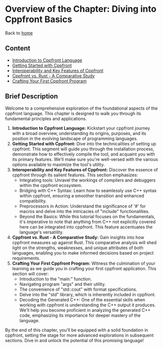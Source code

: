 # Overview of the Chapter: Diving into Cppfront BasicsBack to [home](../readme.md)## Content* [Introduction to Cppfront Language](Introduction_Cppfront_Language.md)* [Getting Started with Cppfront](Installation_and_compilation.md)* [Interoperability and Key Features of Cppfront](Key_features.md)* [Cppfront vs. Rust - A Comparative Study](Cppfront_VS_Rust.md)* [Crafting Your First Cppfront Program](First_Program.md)## Brief DescriptionWelcome to a comprehensive exploration of the foundational aspects of the cppfront language. This chapter is designed to walk you through its fundamental principles and applications.1. **Introduction to Cppfront Language:** Kickstart your cppfront journey with a broad overview, understanding its origins, purposes, and its position in the evolving landscape of programming languages.2. **Getting Started with Cppfront:** Dive into the technicalities of setting up cppfront. This segment will guide you through the installation process, demonstrate how to effectively compile the tool, and acquaint you with its primary features. We'll make sure you're well-versed with the various options available to maximize the tool's utility.3. **Interoperability and Key Features of Cppfront:** Discover the essence of cppfront through its salient features. This section emphasizes:   - Integrating tools: Unravel the workings of compilers and debuggers within the cppfront ecosystem.   - Bridging with C++ Syntax: Learn how to seamlessly use C++ syntax within cppfront, ensuring a smoother transition and enhanced compatibility.   - Preprocessors in Action: Understand the significance of '#' for macros and delve into the intricacies of "include" functionalities.   - Beyond the Basics: While this tutorial focuses on the fundamentals, it's imperative to note that anything from C++ not explicitly covered here can be integrated into cppfront. This feature accentuates the language's versatility.4. **Cppfront vs. Rust - A Comparative Study:** Gain insights into how cppfront measures up against Rust. This comparative analysis will shed light on the strengths, weaknesses, and unique attributes of both languages, enabling you to make informed decisions based on project requirements.5. **Crafting Your First Cppfront Program:** Witness the culmination of your learning as we guide you in crafting your first cppfront application. This section will cover:   - Introduction to the "main:" function.   - Navigating program "args" and their utility.   - The convenience of "std::cout" with format specifications.   - Delve into the "std" library, which is inherently included in cppfront.   - Decoding the Generated C++: One of the essential skills when working with cppfront is understanding the C++ output it produces. We'll help you become proficient in analyzing the generated C++ code, emphasizing its importance for deeper mastery of the language.By the end of this chapter, you'll be equipped with a solid foundation in cppfront, setting the stage for more advanced explorations in subsequent sections. Dive in and unlock the potential of this promising language!